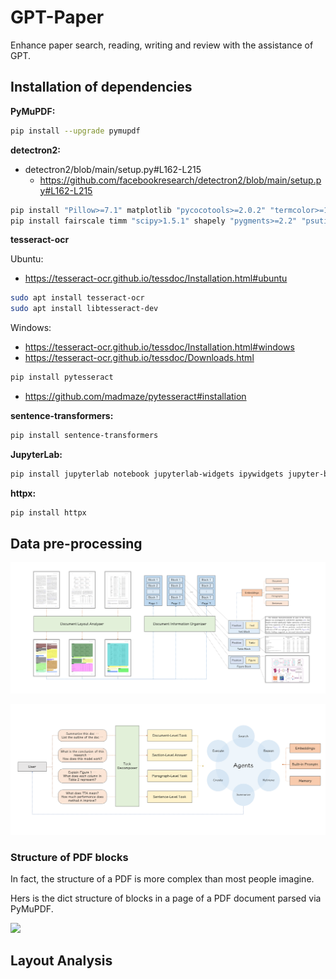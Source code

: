 # GPT-Paper

Enhance paper search, reading, writing and review with the assistance of GPT.

## Installation of dependencies

**PyMuPDF:**

```sh
pip install --upgrade pymupdf
```

**detectron2:**
* detectron2/blob/main/setup.py#L162-L215
  * https://github.com/facebookresearch/detectron2/blob/main/setup.py#L162-L215

```sh
pip install "Pillow>=7.1" matplotlib "pycocotools>=2.0.2" "termcolor>=1.1" "yacs>=0.1.8" tabulate cloudpickle "tqdm>4.29.0" tensorboard "fvcore>=0.1.5,<0.1.6" "iopath>=0.1.7,<0.1.10" "omegaconf>=2.1,<2.4" "hydra-core>=1.1" black packaging
pip install fairscale timm "scipy>1.5.1" shapely "pygments>=2.2" "psutil" "panopticapi @ https://github.com/cocodataset/panopticapi/archive/master.zip"
```

**tesseract-ocr**

Ubuntu:
* https://tesseract-ocr.github.io/tessdoc/Installation.html#ubuntu

```sh
sudo apt install tesseract-ocr
sudo apt install libtesseract-dev
```

Windows:

* https://tesseract-ocr.github.io/tessdoc/Installation.html#windows
* https://tesseract-ocr.github.io/tessdoc/Downloads.html

```sh
pip install pytesseract
```

* https://github.com/madmaze/pytesseract#installation


**sentence-transformers:**

```sh
pip install sentence-transformers
```

**JupyterLab:**

```sh
pip install jupyterlab notebook jupyterlab-widgets ipywidgets jupyter-black ipynbname
```

**httpx:**

```sh
pip install httpx
```


## Data pre-processing

![](./examples/document-preprocess.png)

![](./examples/task-agents.png)

### Structure of PDF blocks

In fact, the structure of a PDF is more complex than most people imagine.

Hers is the dict structure of blocks in a page of a PDF document parsed via PyMuPDF.

![](https://pymupdf.readthedocs.io/en/latest/_images/img-textpage.png)


## Layout Analysis
